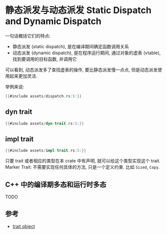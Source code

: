 # 静态派发与动态派发 Static Dispatch and Dynamic Dispatch

一句话概括它们的特点:

- 静态派发 (static dispatch), 是在编译期间确定函数调用关系
- 动态派发 (dynamic dispatch), 是在程序运行期间, 通过对象的虚表 (vtable), 找到要调用的目标函数, 并调用它

可以看到, 动态派发多了查找虚表的操作, 要比静态派发慢一点点, 但是动态派发使用起来更加灵活.

举例来说:

```rust
{{#include assets/dispatch.rs:5:}}
```

## dyn trait

```rust
{{#include assets/dyn-trait.rs:5:}}
```

## impl trait

```rust
{{#include assets/impl-trait.rs:5:}}
```

只要 trait 或者相应的类型在本 crate 中有声明, 就可以给这个类型实现这个 trait.
Marker Trait: 不需要实现任何具体的方法, 只是一个定义约束. 比如 `Sized`, `Copy`.

## C++ 中的编译期多态和运行时多态

TODO

## 参考

- [trait object](https://stackoverflow.com/questions/27567849/what-makes-something-a-trait-object)
